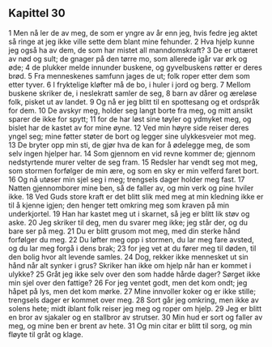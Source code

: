 ## Kapittel 30

1 Men nå ler de av meg, de som er yngre av år enn jeg, hvis fedre jeg aktet så ringe at jeg ikke ville sette dem blant mine fehunder.
2 Hva hjelp kunne jeg også ha av dem, de som har mistet all manndomskraft?
3 De er uttæret av nød og sult; de gnager på den tørre mo, som allerede igår var ørk og øde;
4 de plukker melde innunder buskene, og gyvelbuskens røtter er deres brød.
5 Fra menneskenes samfunn jages de ut; folk roper etter dem som etter tyver.
6 I fryktelige kløfter må de bo, i huler i jord og berg.
7 Mellom buskene skriker de, i neslekratt samler de seg,
8 barn av dårer og æreløse folk, pisket ut av landet.
9 Og nå er jeg blitt til en spottesang og et ordspråk for dem.
10 De avskyr meg, holder seg langt borte fra meg, og mitt ansikt sparer de ikke for spytt;
11 for de har løst sine tøyler og ydmyket meg, og bislet har de kastet av for mine øyne.
12 Ved min høyre side reiser deres yngel seg; mine føtter støter de bort og legger sine ulykkesveier mot meg.
13 De bryter opp min sti, de gjør hva de kan for å ødelegge meg, de som selv ingen hjelper har.
14 Som gjennom en vid revne kommer de; gjennom nedstyrtende murer velter de seg fram.
15 Redsler har vendt seg mot meg, som stormen forfølger de min ære, og som en sky er min velferd faret bort.
16 Og nå utøser min sjel seg i meg; trengsels dager holder meg fast.
17 Natten gjennomborer mine ben, så de faller av, og min verk og pine hviler ikke.
18 Ved Guds store kraft er det blitt slik med meg at min kledning ikke er til å kjenne igjen; den henger tett omkring meg som kraven på min underkjortel.
19 Han har kastet meg ut i skarnet, så jeg er blitt lik støv og aske.
20 Jeg skriker til deg, men du svarer meg ikke; jeg står der, og du bare ser på meg.
21 Du er blitt grusom mot meg, med din sterke hånd forfølger du meg.
22 Du løfter meg opp i stormen, du lar meg fare avsted, og du lar meg forgå i dens brak;
23 for jeg vet at du fører meg til døden, til den bolig hvor alt levende samles.
24 Dog, rekker ikke mennesket ut sin hånd når alt synker i grus? Skriker han ikke om hjelp når han er kommet i ulykke?
25 Gråt jeg ikke selv over den som hadde hårde dager? Sørget ikke min sjel over den fattige?
26 For jeg ventet godt, men det kom ondt; jeg håpet på lys, men det kom mørke.
27 Mine innvoller koker og er ikke stille; trengsels dager er kommet over meg.
28 Sort går jeg omkring, men ikke av solens hete; midt iblant folk reiser jeg meg og roper om hjelp.
29 Jeg er blitt en bror av sjakaler og en stallbror av strutser.
30 Min hud er sort og faller av meg, og mine ben er brent av hete.
31 Og min citar er blitt til sorg, og min fløyte til gråt og klage.
